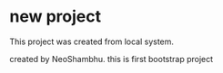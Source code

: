 # new project

This project was created from local system.

created by NeoShambhu.
this is first bootstrap project